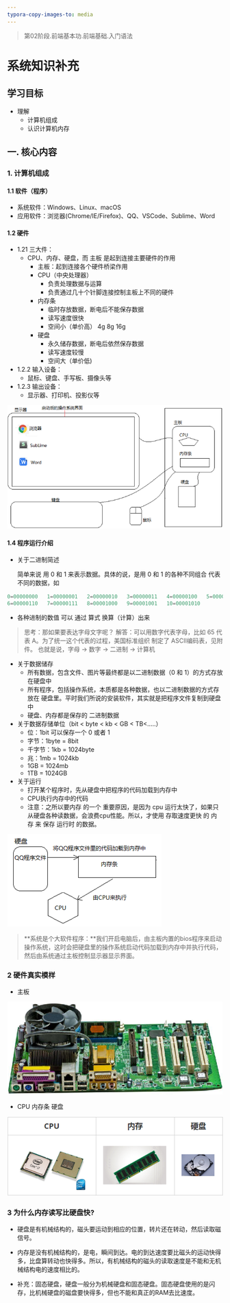 ```yaml
---
typora-copy-images-to: media
---
```


> 第02阶段.前端基本功.前端基础.入门语法

# 系统知识补充

## 学习目标
* 理解
  * 计算机组成
  * 认识计算机内存

## 一. 核心内容

### 1. 计算机组成

#### 1.1 软件（程序）

- 系统软件：Windows、Linux、macOS
- 应用软件：浏览器(Chrome/IE/Firefox)、QQ、VSCode、Sublime、Word

#### 1.2 硬件

- 1.21   三大件：
  - CPU、内存、硬盘，而 主板 是起到连接主要硬件的作用 
    - 主板：起到连接各个硬件桥梁作用
    - CPU（中央处理器）
      - 负责处理数据与运算
      - 负责通过几十个针脚连接控制主板上不同的硬件
    - 内存条
      - 临时存放数据，断电后不能保存数据
      - 读写速度很快
      - 空间小（单价高） 4g  8g 16g
    - 硬盘
      - 永久储存数据，断电后依然保存数据
      - 读写速度较慢
      - 空间大（单价低) 
- 1.2.2 输入设备：
  - 鼠标、键盘、手写板、摄像头等
- 1.2.3 输出设备：
  - 显示器、打印机、投影仪等

![1519635204396](media/1519635204396.png)




#### 1.4 程序运行介绍

+ 关于二进制简述

  简单来说 用 0 和 1 来表示数据。具体的说，是用 0 和 1 的各种不同组合 代表 不同的数据，如

```` js
0=00000000   1=00000001   2=00000010   3=00000011   4=00000100   5=00000101
6=00000110   7=00000111   8=00001000   9=00001001   10=00001010
````

+ 各种进制的数值 可以 通过 算式 换算（计算）出来

> 思考：那如果要表达字母文字呢？
> 解答：可以用数字代表字母，比如  65 代表 A。为了统一这个代表的过程，美国标准组织 制定了 ASCII编码表，见附件。
>            也就是说，字母 -> 数字 -> 二进制 -> 计算机

+ 关于数据储存
  + 所有数据，包含文件、图片等最终都是以二进制数据（0 和 1）的方式存放在硬盘中
  + 所有程序，包括操作系统，本质都是各种数据，也以二进制数据的方式存放在 硬盘里。平时我们所说的安装软件，其实就是把程序文件复制到硬盘中
  + 硬盘、内存都是保存的 二进制数据
+ 关于数据存储单位（bit < byte < kb < GB < TB<.....）
  + 位：1bit 可以保存一个 0 或者 1
  + 字节：1byte = 8bit
  + 千字节：1kb = 1024byte
  + 兆：1mb = 1024kb
  + 1GB = 1024mb
  + 1TB = 1024GB
+ 关于运行
  + 打开某个程序时，先从硬盘中把程序的代码加载到内存中
  + CPU执行内存中的代码
  + 注意：之所以要内存 的一个 重要原因，是因为 cpu 运行太快了，如果只从硬盘各种读数据，会浪费cpu性能。所以，才使用 存取速度更快 的 内存 来 保存 运行时 的数据。

![1519636437233](media/1519636437233.png)

> **系统是个大软件程序：**我们开启电脑后，由主板内置的bios程序来启动操作系统，这时会把硬盘里的操作系统启动代码加载到内存中并执行代码，然后由系统通过主板控制显示器显示界面。

### 2  硬件真实模样

+ 主板

![1519635585299](media/1519635585299.png)

+ CPU 内存条 硬盘

![1519697405156](media/1519697405156.png)

### 3  为什么内存读写比硬盘快? 

+ 硬盘是有机械结构的，磁头要运动到相应的位置，转片还在转动，然后读取磁信号。

+ 内存是没有机械结构的，是电，瞬间到达。电的到达速度要比磁头的运动快得多，比盘算转动也快得多。所以，有机械结构的磁头的读取速度是不能和无机械结构电的速度相比的。

+ 补充：固态硬盘，硬盘一般分为机械硬盘和固态硬盘。固态硬盘使用的是闪存，比机械硬盘的磁盘要快得多，但也不能和真正的RAM去比速度。











